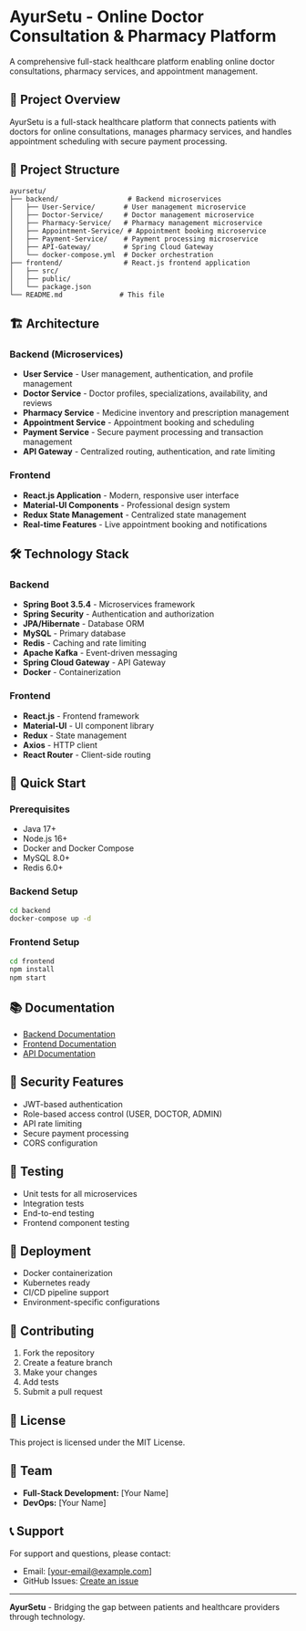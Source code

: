 # AyurSetu - Online Doctor Consultation & Pharmacy Platform

A comprehensive full-stack healthcare platform enabling online doctor consultations, pharmacy services, and appointment management.

## 🏥 Project Overview

AyurSetu is a full-stack healthcare platform that connects patients with doctors for online consultations, manages pharmacy services, and handles appointment scheduling with secure payment processing.

## 📁 Project Structure

```
ayursetu/
├── backend/                 # Backend microservices
│   ├── User-Service/       # User management microservice
│   ├── Doctor-Service/     # Doctor management microservice
│   ├── Pharmacy-Service/   # Pharmacy management microservice
│   ├── Appointment-Service/ # Appointment booking microservice
│   ├── Payment-Service/    # Payment processing microservice
│   ├── API-Gateway/        # Spring Cloud Gateway
│   └── docker-compose.yml  # Docker orchestration
├── frontend/               # React.js frontend application
│   ├── src/
│   ├── public/
│   └── package.json
└── README.md              # This file
```

## 🏗️ Architecture

### Backend (Microservices)
- **User Service** - User management, authentication, and profile management
- **Doctor Service** - Doctor profiles, specializations, availability, and reviews
- **Pharmacy Service** - Medicine inventory and prescription management
- **Appointment Service** - Appointment booking and scheduling
- **Payment Service** - Secure payment processing and transaction management
- **API Gateway** - Centralized routing, authentication, and rate limiting

### Frontend
- **React.js Application** - Modern, responsive user interface
- **Material-UI Components** - Professional design system
- **Redux State Management** - Centralized state management
- **Real-time Features** - Live appointment booking and notifications

## 🛠️ Technology Stack

### Backend
- **Spring Boot 3.5.4** - Microservices framework
- **Spring Security** - Authentication and authorization
- **JPA/Hibernate** - Database ORM
- **MySQL** - Primary database
- **Redis** - Caching and rate limiting
- **Apache Kafka** - Event-driven messaging
- **Spring Cloud Gateway** - API Gateway
- **Docker** - Containerization

### Frontend
- **React.js** - Frontend framework
- **Material-UI** - UI component library
- **Redux** - State management
- **Axios** - HTTP client
- **React Router** - Client-side routing

## 🚀 Quick Start

### Prerequisites
- Java 17+
- Node.js 16+
- Docker and Docker Compose
- MySQL 8.0+
- Redis 6.0+

### Backend Setup
```bash
cd backend
docker-compose up -d
```

### Frontend Setup
```bash
cd frontend
npm install
npm start
```

## 📚 Documentation

- [Backend Documentation](./backend/README.md)
- [Frontend Documentation](./frontend/README.md)
- [API Documentation](./backend/API-Gateway/README.md)

## 🔐 Security Features

- JWT-based authentication
- Role-based access control (USER, DOCTOR, ADMIN)
- API rate limiting
- Secure payment processing
- CORS configuration

## 🧪 Testing

- Unit tests for all microservices
- Integration tests
- End-to-end testing
- Frontend component testing

## 🚀 Deployment

- Docker containerization
- Kubernetes ready
- CI/CD pipeline support
- Environment-specific configurations

## 🤝 Contributing

1. Fork the repository
2. Create a feature branch
3. Make your changes
4. Add tests
5. Submit a pull request

## 📝 License

This project is licensed under the MIT License.

## 👥 Team

- **Full-Stack Development:** [Your Name]
- **DevOps:** [Your Name]

## 📞 Support

For support and questions, please contact:
- Email: [your-email@example.com]
- GitHub Issues: [Create an issue](https://github.com/bhaveshrmahajan/ayursetu/issues)

---

**AyurSetu** - Bridging the gap between patients and healthcare providers through technology. 